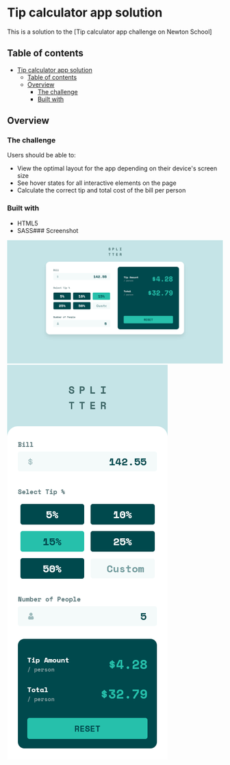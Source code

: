 # Tip calculator app solution

This is a solution to the [Tip calculator app challenge on Newton School]

## Table of contents

- [Tip calculator app solution](#tip-calculator-app-solution)
  - [Table of contents](#table-of-contents)
  - [Overview](#overview)
    - [The challenge](#the-challenge)
    - [Built with](#built-with)

## Overview

### The challenge

Users should be able to:

- View the optimal layout for the app depending on their device's screen size
- See hover states for all interactive elements on the page
- Calculate the correct tip and total cost of the bill per person

### Built with

- HTML5
- SASS### Screenshot

![desktop](./desktop.png)
![mobile](./mobile.png)
